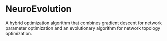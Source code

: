 # NeuroEvolution
A hybrid optimization algorithm that combines gradient descent for network parameter optimization and an evolutionary algorithm for network topology optimization.
